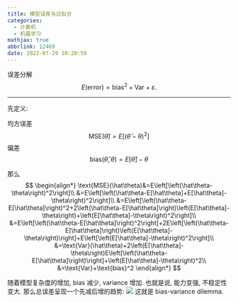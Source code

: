 ```yaml
---
title: 模型误差与过拟合
categories:
  - 计算机
  - 机器学习
mathjax: true
abbrlink: 12469
date: 2022-07-29 10:20:59
---
```

误差分解
$$
E(\text{error})=\text{bias}^2+\text{Var}+\varepsilon.
$$

<!--more-->

---

先定义:

均方误差
$$
\text{MSE}(\hat\theta)=E[(\hat\theta-\theta)^2]
$$
偏差
$$
\text{bias}(\hat\theta,\theta)=E[\hat\theta]-\theta
$$

那么
$$
\begin{align*}
\text{MSE}(\hat\theta)&=E\left[\left(\hat\theta-\theta\right)^2\right]\\
&=E\left[\left(\hat\theta-E[\hat\theta]+E[\hat\theta]-\theta\right)^2\right]\\
&=E\left[\left(\hat\theta-E[\hat\theta]\right)^2+2\left(\hat\theta-E[\hat\theta]\right)\left(E[\hat\theta]-\theta\right)+\left(E[\hat\theta]-\theta\right)^2\right]\\
&=E\left[\left(\hat\theta-E[\hat\theta]\right)^2\right]+2E\left[\left(\hat\theta-E[\hat\theta]\right)\left(E[\hat\theta]-\theta\right)\right]+E\left[\left(E[\hat\theta]-\theta\right)^2\right]\\
&=\text{Var}(\hat\theta)+2\left(E[\hat\theta]-\theta\right)E\left[\left(\hat\theta-E[\hat\theta]\right)\right]+\left(E[\hat\theta]-\theta\right)^2\\
&=\text{Var}+\text{bias}^2
\end{align*}
$$

随着模型复杂度的增加, bias 减少, variance 增加. 也就是说, 能力变强, 不稳定性变大. 那么总误差呈现一个先减后增的趋势:
<img src='error.png'>
这就是 bias-variance dilemma.